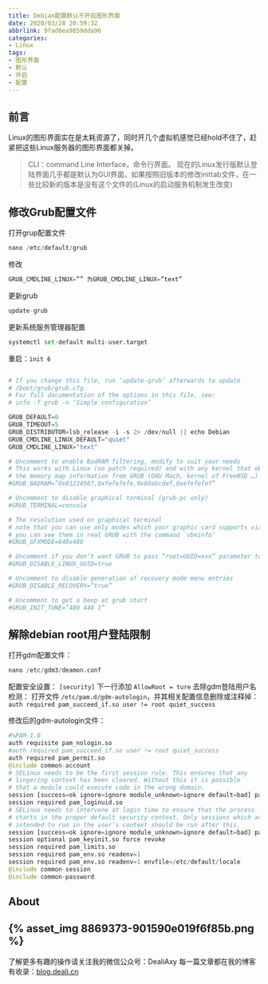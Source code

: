 ```yaml
---
title: Debian配置默认不开启图形界面
date: 2020/03/28 20:59:32
abbrlink: 9fad8ea9659dda96
categories:
- Linux
tags:
- 图形界面
- 默认
- 开启
- 配置
---
```

## 前言
Linux的图形界面实在是太耗资源了，同时开几个虚拟机感觉已经hold不住了，赶紧把这些Linux服务器的图形界面都关掉。
>CLI：command Line Interface，命令行界面。
现在的Linux发行版默认登陆界面几乎都是默认为GUI界面，如果按照旧版本的修改inittab文件，在一些比较新的版本是没有这个文件的(Linux的启动服务机制发生改变)

## 修改Grub配置文件
打开grup配置文件
```python
nano /etc/default/grub 
```
修改
```py
GRUB_CMDLINE_LINUX=”” 为GRUB_CMDLINE_LINUX=”text” 
```
更新grub
```py
update-grub 
```
更新系统服务管理器配置
```py
systemctl set-default multi-user.target 
```
重启：`init 6`

```python

# If you change this file, run ‘update-grub’ afterwards to update 
# /boot/grub/grub.cfg. 
# For full documentation of the options in this file, see: 
# info -f grub -n ‘Simple configuration’

GRUB_DEFAULT=0 
GRUB_TIMEOUT=5 
GRUB_DISTRIBUTOR=lsb_release -i -s 2> /dev/null || echo Debian 
GRUB_CMDLINE_LINUX_DEFAULT="quiet"
GRUB_CMDLINE_LINUX="text"

# Uncomment to enable BadRAM filtering, modify to suit your needs 
# This works with Linux (no patch required) and with any kernel that obtains 
# the memory map information from GRUB (GNU Mach, kernel of FreeBSD …) 
#GRUB_BADRAM=”0x01234567,0xfefefefe,0x89abcdef,0xefefefef”

# Uncomment to disable graphical terminal (grub-pc only) 
#GRUB_TERMINAL=console

# The resolution used on graphical terminal 
# note that you can use only modes which your graphic card supports via VBE 
# you can see them in real GRUB with the command `vbeinfo’ 
#GRUB_GFXMODE=640x480

# Uncomment if you don’t want GRUB to pass “root=UUID=xxx” parameter to Linux 
#GRUB_DISABLE_LINUX_UUID=true

# Uncomment to disable generation of recovery mode menu entries 
#GRUB_DISABLE_RECOVERY=”true”

# Uncomment to get a beep at grub start 
#GRUB_INIT_TUNE=”480 440 1”
```

## 解除debian root用户登陆限制

打开gdm配置文件：
```py
nano /etc/gdm3/deamon.conf 
```
配置安全设置：
`[security]` 下一行添加 `AllowRoot = ture`
去除gdm登陆用户名检测：
打开文件 `/etc/pam.d/gdm-autologin`，并其相关配置信息删除或注释掉：`auth required pam_succeed_if.so user != root quiet_success`

修改后的gdm-autologin文件：
```py
#%PAM-1.0 
auth requisite pam_nologin.so 
#auth required pam_succeed_if.so user != root quiet_success 
auth required pam_permit.so 
@include common-account 
# SELinux needs to be the first session rule. This ensures that any 
# lingering context has been cleared. Without this it is possible 
# that a module could execute code in the wrong domain. 
session [success=ok ignore=ignore module_unknown=ignore default=bad] pam_selinux.so close 
session required pam_loginuid.so 
# SELinux needs to intervene at login time to ensure that the process 
# starts in the proper default security context. Only sessions which are 
# intended to run in the user’s context should be run after this. 
session [success=ok ignore=ignore module_unknown=ignore default=bad] pam_selinux.so open 
session optional pam_keyinit.so force revoke 
session required pam_limits.so 
session required pam_env.so readenv=1 
session required pam_env.so readenv=1 envfile=/etc/default/locale 
@include common-session 
@include common-password
```


## About
{% asset_img 8869373-901590e019f6f85b.png %}
---------------
了解更多有趣的操作请关注我的微信公众号：DealiAxy
每一篇文章都在我的博客有收录：[blog.deali.cn](http://blog.deali.cn)
